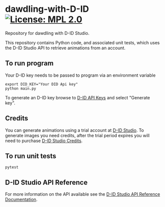 # dawdling-with-D-ID [![License: MPL 2.0](https://img.shields.io/badge/License-MPL%202.0-brightgreen.svg)](https://opensource.org/licenses/MPL-2.0)

Repository for dawdling with D-ID Studio.

 This repository contains Python code, and associated unit tests, which uses the D-ID Studio API to retrieve animations from an account.

## To run program

Your D-ID key needs to be passed to program via an environment variable

```shell
export DID_KEY="Your DID Api key"
python main.py
```

To generate an D-ID key browse to [D-ID API Keys](https://studio.d-id.com/account-settings) and select "Generate key".

## Credits

You can generate animations using a trial account at [D-ID Studio](https://studio.d-id.com/). To generate images you need credits, after the trial period expires you will need to purchase [D-ID Studio Credits](https://www.d-id.com/pricing/).

## To run unit tests

```shell
pytest
```

## D-ID Studio API Reference

For more information on the API available see the [D-ID Studio API Reference Documentation](https://docs.d-id.com/reference/get-started).

